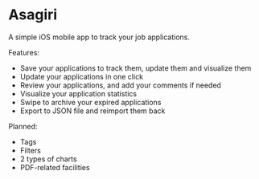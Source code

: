 # Asagiri

A simple iOS mobile app to track your job applications.

Features:

- Save your applications to track them, update them and visualize them
- Update your applications in one click
- Review your applications, and add your comments if needed
- Visualize your application statistics
- Swipe to archive your expired applications
- Export to JSON file and reimport them back

Planned:

- Tags
- Filters
- 2 types of charts
- PDF-related facilities
